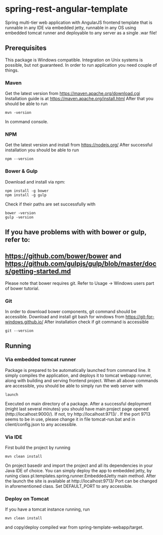 # spring-rest-angular-template
Spring multi-tier web application with AngularJS frontend template that is runnable in any IDE via embedded jetty, runnable in any OS using embedded tomcat
runner and deployable to any server as a single .war file!
## Prerequisites
This package is Windows compatible. Integration on Unix systems is possible, but not guaranteed.
In order to run application you need couple of things.
### Maven
Get the latest version from https://maven.apache.org/download.cgi
Installation guide is at https://maven.apache.org/install.html
After that you should be able to run
```
mvn -version
```
In command console.
### NPM
Get the latest version and install from https://nodejs.org/
After successful installation you should be able to run
```
npm --version
```
### Bower & Gulp
Download and install via npm:
```
npm install -g bower
npm install -g gulp
```
Check if their paths are set successfully with
```
bower -version
gulp -version
```
If you have problems with with bower or gulp, refer to:
---
https://github.com/bower/bower and https://github.com/gulpjs/gulp/blob/master/docs/getting-started.md
---
Please note that bower requires git. Refer to Usage -> Windows users part of bower tutorial.
### Git
In order to download bower components, git command should be accessible.
Download and install git bash for windows from https://git-for-windows.github.io/
After installation check if git command is accessible
```
git --version
```
## Running
### Via embedded tomcat runner
Package is prepared to be automatically launched from command line. It simply compiles the application, and deploys it to tomcat webapp runner,
along with building and serving frontend project.
When all above commands are accessible, you should be able to simply run the web server with
```
launch
```
Executed on main directory of a package. After a successful deployment (might last several minutes) you should have main project page opened
(http://localhost:9000/). If not, try http://localhost:9713/ . If the port 9713 seems to be in use, please change it in file tomcat-run.bat and in
client/config.json to any accessible.
### Via IDE
First build the project by running
```
mvn clean install
```
On project basedir and import the project and all its dependencies in your Java IDE of choice.
You can simply deploy the app to embedded jetty, by runing class pl.templates.spring.runner.EmbeddedJetty main method.
After the launch the site is available at http://localhost:9713/
Port can be changed in aforementioned class. Set DEFAULT_PORT to any accessible.
### Deploy on Tomcat
If you have a tomcat instance running, run
```
mvn clean install
```
and copy/deploy compiled war from spring-template-webapp/target.

